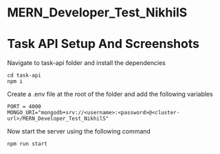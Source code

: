# MERN_Developer_Test_NikhilS

# Task API Setup And Screenshots

Navigate to task-api folder and install the dependencies

```
cd task-api
npm i
```

Create a .env file at the root of the folder and add the following variables

```
PORT = 4000
MONGO_URI="mongodb+srv://<username>:<password>@<cluster-url>/MERN_Developer_Test_NikhilS"
```

Now start the server using the following command

`npm run start`
